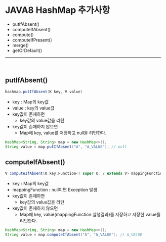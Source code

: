 # JAVA8 HashMap 추가사항

* putIfAbsent()
* computeIfAbsent()
* compute()
* computeIfPresent()
* merge()
* getOrDefault()

---
<br/>

## putIfAbsent()

```java
hashmap.putIfAbsent(K key, V value)
```
* key : Map의 key값
* value : key의 value값
* key값이 존재하면 
    * key값의 value값을 리턴
* key값이 존재하지 않으면
    * Map에 key, value를 저장하고 null을 리턴한다. 

```java
HashMap<String, String> map = new HashMap<>();
String value = map.putIfAbsent("A", "A_VALUE"); // null
```

## computeIfAbsent()

```java
V computeIfAbsent(K key,Function<? super K, ? extends V> mappingFunction)
```

* key : Map의 key값
* mappingFunction : null이면 Exception 발생
* key값이 존재하면 
    * key값의 value값을 리턴 
* key값이 존재하지 않으면
    * Map에 key, value(mappingFunction 실행결과)를 저장하고 저장한 value를 리턴한다.

```java
HashMap<String, String> map = new HashMap<>();
String value = map.computeIfAbsent("A", "A_VALUE"); // A_VALUE
```